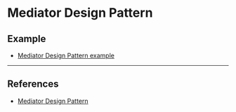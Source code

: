 # Mediator Design Pattern

## Example

* [Mediator Design Pattern example](https://github.com/faif/python-patterns/blob/master/patterns/behavioral/mediator.py)

---

## References

* [Mediator Design Pattern](https://sourcemaking.com/design_patterns/mediator)
